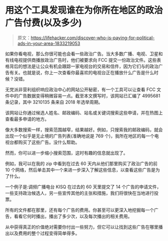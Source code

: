 # 用这个工具发现谁在为你所在地区的政治广告付费(以及多少)

> 原文：<https://lifehacker.com/discover-who-is-paying-for-political-ads-in-your-area-1833219053>

如果你看电视，那么你很可能也会看一些政治广告。当大多数广播、电视、卫星和有线电视提供商播放政治广告时，他们被要求向 FCC 提交一份政治文件。这些表格背后的想法是让公众有机会跟踪一家电视台的交易和信件，因为它们与的政治广告有关。也就是说，你上一次查看你最喜欢的电视台正在播放什么广告是什么时候？没错。



无党派非营利组织响应政治中心的网站公开秘密，有一个工具可以让查看 FCC 文件中的广告数据变得稍微容易一点。截至本文撰写时，该网站已汇编了 4995681 条记录，其中 3210135 条来自 2018 年选举周期。

该网站让你通过候选人姓名、邮政编码、站名或关键词搜索这些申请，并在热图上查看最多申请的地方。

像大多数搜索一样，搜索范围越窄，结果越好。例如，只搜索我的邮政编码，就会出现一个似乎是无止境的广告列表(准确地说是 769 个)，我所在地区的每一个电视台都购买了这些广告。没什么帮助。

然而，你可以进一步缩小搜索范围，这时有趣的信息就出现了。

例如，我可以在我的 zip 中看到在过去 60 天内从他们那里购买了政治广告的前 10 个网络，然后单击其中一个来进一步深入了解这些信息，以查看这些广告是为了什么。

一个例子是:调频广播电台 KISQ 在过去的 60 天里提交了 14 个广告的申请文件，一些支持政治候选人，另一些宣传其他的主张和措施，我们将很快在当地进行投票。

所有的文件都在那里，还有每个广告的费用。你甚至可以更深入地挖掘每一个广告，看看它何时播出，播出了多少次，以及每次播出的相关费用。

从中获得真正的价值绝对需要你付出一些努力，但它可以让找到这些广告在哪里播出以及费用的整个过程变得简单得多。